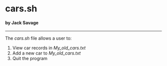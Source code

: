 # cars.sh
#### by Jack Savage
---
The *cars.sh* file allows a user to:
1. View car records in *My_old_cars.txt*
2. Add a new car to *My_old_cars.txt*
3. Quit the program
